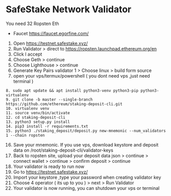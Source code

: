 # SafeStake Network Validator
You need 32 Ropsten Eth 
- Faucet https://faucet.egorfine.com/ 

1. Open https://testnet.safestake.xyz/
2. Run Validator > direct to https://ropsten.launchpad.ethereum.org/en
3. Click I accept 
4. Choose Geth > continue
5. Choose Lighthouse > continue
6. Generate Key Pairs validator 1 > Choose linux > build form source
7. open your vps/termux/powershell ( you dont need vps ,just need terminal )
`````````
8. sudo apt update && apt install python3-venv python3-pip python3-virtualenv
9. git clone -b master --single-branch https://github.com/ethereum/staking-deposit-cli.git
10. virtualenv venv
11. source venv/bin/activate
12. cd staking-deposit-cli
13. python3 setup.py install
14. pip3 install -r requirements.txt
15. python3 ./staking_deposit/deposit.py new-mnemonic --num_validators 1 --chain ropsten
``````````
16. Save your mnemonic. If you use vps, download keystore and deposit data on /root/staking-deposit-cli/validator-keys
17. Back to ropsten site, upload your deposit data json > continue > connect wallet > continue > confirm deposit > continue
18. Your validator is ready to run now
19. Go to https://testnet.safestake.xyz/
20. Import your keystore ,type your password when creating validator key
21. Choose 4 operator ( its up to you ) > next > Run Validator
22. Your validator is now running, you can shutdown your vps or terminal
